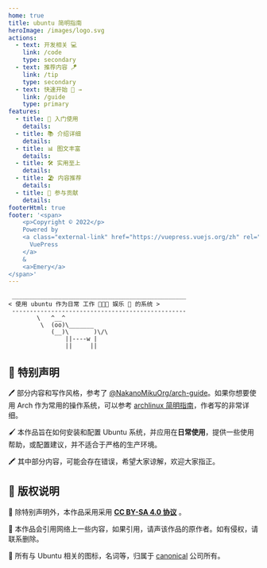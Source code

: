 ```yaml
---
home: true
title: ubuntu 简明指南
heroImage: /images/logo.svg
actions:
  - text: 开发相关 💻
    link: /code
    type: secondary
  - text: 推荐内容 🪁
    link: /tip
    type: secondary
  - text: 快速开始 👏 →
    link: /guide
    type: primary
features:
  - title: 🌱 入门使用
    details: 
  - title: 📚 介绍详细
    details: 
  - title: 📊 图文丰富
    details: 
  - title: 🛠 实用至上
    details: 
  - title: 🏖 内容推荐
    details: 
  - title: 🙌 参与贡献
    details: 
footerHtml: true
footer: '<span>
    <p>Copyright © 2022</p>
    Powered by
    <a class="external-link" href="https://vuepress.vuejs.org/zh" rel="noopener noreferrer" target="_blank">
      VuePress
    </a>
    &
    <a>Emery</a>
</span>'
---
```


```:no-line-numbers
 _________________________________________________
< 使用 ubuntu 作为日常 工作 🧑🏻‍💻 娱乐 🍿 的系统 >
 -------------------------------------------------
        \   ^__^
         \  (oo)\_______
            (__)\       )\/\
                ||----w |
                ||     ||
```

## 🎈 特别声明

🖊 部分内容和写作风格，参考了 [@NakanoMikuOrg/arch-guide](https://github.com/NakanoMikuOrg/arch-guide)。如果你想要使用 Arch 作为常用的操作系统，可以参考 [archlinux 简明指南](https://arch.icekylin.online/)，作者写的非常详细。

🖌 本作品旨在如何安装和配置 Ubuntu 系统，并应用在**日常使用**，提供一些使用帮助，或配置建议，并不适合于严格的生产环境。

🖍 其中部分内容，可能会存在错误，希望大家谅解，欢迎大家指正。

## 📖 版权说明

📙 除特别声明外，本作品采用采用 **[CC BY-SA 4.0 协议](https://creativecommons.org/licenses/by-sa/4.0/deed.zh)** 。

📗 本作品会引用网络上一些内容，如果引用，请声该作品的原作者。如有侵权，请联系删除。

📘 所有与 Ubuntu 相关的图标，名词等，归属于 [canonical](https://canonical.com/) 公司所有。
